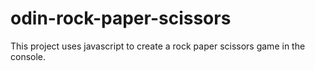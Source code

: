 # odin-rock-paper-scissors
This project uses javascript to create a rock paper scissors game in the console. 